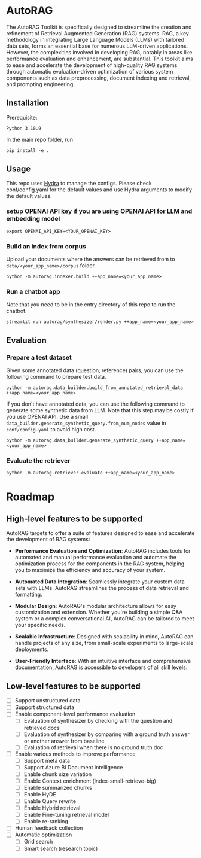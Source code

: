 # AutoRAG

The AutoRAG Toolkit is specifically designed to streamline the creation and refinement of Retrieval Augmented Generation (RAG) systems. RAG, a key methodology in integrating Large Language Models (LLMs) with tailored data sets, forms an essential base for numerous LLM-driven applications. However, the complexities involved in developing RAG, notably in areas like performance evaluation and enhancement, are substantial. 
This toolkit aims to ease and accelerate the development of high-quality RAG systems through automatic evaluation-driven optimization of various system components such as data preprocessing, document indexing and retrieval, and prompting engineering.

## Installation
Prerequisite:
```
Python 3.10.9
```

In the main repo folder, run
```
pip install -e .
```

## Usage
This repo uses [Hydra](https://hydra.cc/docs/intro/) to manage the configs. Please check conf/config.yaml for the default values and use Hydra arguments to modify the default values. 

### setup OPENAI API key if you are using OPENAI API for LLM and embedding model
```
export OPENAI_API_KEY=<YOUR_OPENAI_KEY>
```

### Build an index from corpus
Upload your documents where the answers can be retrieved from to `data/<your_app_name>/corpus` folder.  
```
python -m autorag.indexer.build ++app_name=<your_app_name>
```
### Run a chatbot app
Note that you need to be in the entry directory of this repo to run the chatbot. 
```
streamlit run autorag/synthesizer/render.py ++app_name=<your_app_name>
```

## Evaluation
### Prepare a test dataset
Given some annotated data (question, reference) pairs, you can use the following command to prepare test data.
```
python -m autorag.data_builder.build_from_annotated_retrieval_data ++app_name=<your_app_name> 
```
If you don't have annotated data, you can use the following command to generate some synthetic data from LLM. Note that this step may be costly if you use OPENAI API. Use a small `data_builder.generate_synthetic_query.from_num_nodes` value in `conf/config.yaml` to avoid high cost.
```
python -m autorag.data_builder.generate_synthetic_query ++app_name=<your_app_name>
```

### Evaluate the retriever
```
python -m autorag.retriever.evaluate ++app_name=<your_app_name>
```

# Roadmap
## High-level features to be supported
AutoRAG targets to offer a suite of features designed to ease and accelerate the development of RAG systems:

- **Performance Evaluation and Optimization**: AutoRAG includes tools for automated and manual performance evaluation and automate the optimization process for the components in the RAG system, helping you to maximize the efficiency and accuracy of your system.

- **Automated Data Integration**: Seamlessly integrate your custom data sets with LLMs. AutoRAG streamlines the process of data retrieval and formatting.

- **Modular Design**: AutoRAG's modular architecture allows for easy customization and extension. Whether you're building a simple Q&A system or a complex conversational AI, AutoRAG can be tailored to meet your specific needs.

- **Scalable Infrastructure**: Designed with scalability in mind, AutoRAG can handle projects of any size, from small-scale experiments to large-scale deployments.

- **User-Friendly Interface**: With an intuitive interface and comprehensive documentation, AutoRAG is accessible to developers of all skill levels.

## Low-level features to be supported
- [ ] Support unstructured data
- [ ] Support structured data
- [ ] Enable component-level performance evaluation
    - [ ] Evaluation of synthesizer by checking with the question and retrieved docs
    - [ ] Evaluation of synthesizer by comparing with a ground truth answer or another answer from baseline
    - [ ] Evaluation of retrieval when there is no ground truth doc
- [ ] Enable various methods to improve performance
    - [ ] Support meta data
    - [ ] Support Azure BI Document intelligence
    - [ ] Enable chunk size variation
    - [ ] Enable Context enrichment (index-small-retrieve-big)
    - [ ] Enable summarized chunks
    - [ ] Enable HyDE
    - [ ] Enable Query rewrite
    - [ ] Enable Hybrid retrieval
    - [ ] Enable Fine-tuning retrieval model
    - [ ] Enable re-ranking
- [ ] Human feedback collection
- [ ] Automatic optimization
    - [ ] Grid search
    - [ ] Smart search (research topic)
